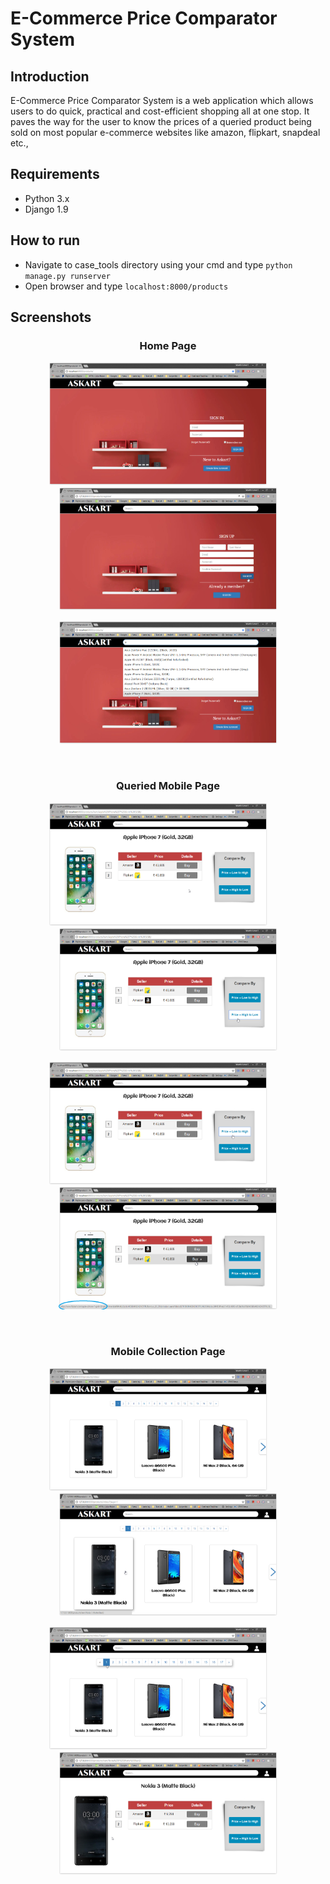 # E-Commerce Price Comparator System

## Introduction

E-Commerce Price Comparator System is a web application which allows users to do quick, practical and cost-efficient shopping all at one stop. It paves the way for the user to know the prices of a queried product being sold on  most popular e-commerce websites like amazon, flipkart, snapdeal etc.,

## Requirements
* Python 3.x
* Django 1.9

## How to run
* Navigate to case_tools directory using your cmd and type `python manage.py runserver`
* Open browser and type `localhost:8000/products`

## Screenshots

<h3 align="center">Home Page</h3>

<p align="center"><img src="assets/one.PNG" alt="home page" width="350" height="197">&nbsp;&nbsp;&nbsp;&nbsp;&nbsp;&nbsp;&nbsp;&nbsp;<img src="assets/two.PNG" alt="home page" width="350" height="197"></p>

<p align="center"><img src="assets/three.PNG" alt="home page" width="350" height="197"></p><br/>

<h3 align="center">Queried Mobile Page</h3>

<p align="center"><img src="assets/four-1.PNG" alt="home page" width="350" height="197">&nbsp;&nbsp;&nbsp;&nbsp;&nbsp;&nbsp;&nbsp;&nbsp;<img src="assets/seven.PNG" alt="home page" width="350" height="197"></p>

<p align="center"><img src="assets/six.PNG" alt="home page" width="350" height="197">&nbsp;&nbsp;&nbsp;&nbsp;&nbsp;&nbsp;&nbsp;&nbsp;<img src="assets/four-2.png" alt="home page" width="350" height="197"></p><br/>

<h3 align="center">Mobile Collection Page</h3>

<p align="center"><img src="assets/nine.PNG" alt="home page" width="350" height="197">&nbsp;&nbsp;&nbsp;&nbsp;&nbsp;&nbsp;&nbsp;&nbsp;<img src="assets/ten.PNG" alt="home page" width="350" height="197"></p>

<p align="center"><img src="assets/eleven.PNG" alt="home page" width="350" height="197">&nbsp;&nbsp;&nbsp;&nbsp;&nbsp;&nbsp;&nbsp;&nbsp;<img src="assets/twelve.PNG" alt="home page" width="350" height="197"></p><br/>
